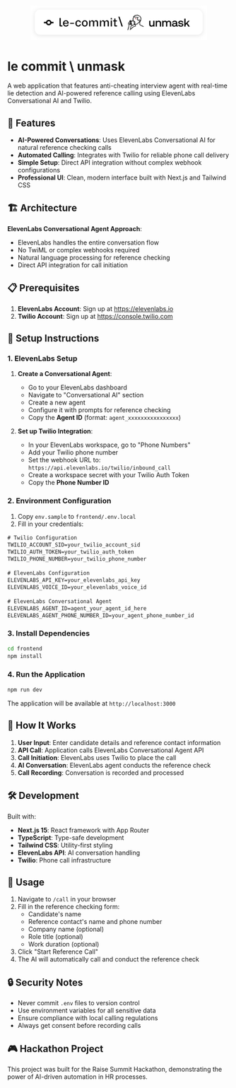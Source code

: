 <div align="center">
  <img src="frontend/public/le-commit.svg" alt="Le Commit" width="400" />
</div>

# le commit \ unmask

A web application that features anti-cheating interview agent with real-time lie detection and AI-powered reference calling using ElevenLabs Conversational AI and Twilio.

## 🚀 Features

- **AI-Powered Conversations**: Uses ElevenLabs Conversational AI for natural reference checking calls
- **Automated Calling**: Integrates with Twilio for reliable phone call delivery
- **Simple Setup**: Direct API integration without complex webhook configurations
- **Professional UI**: Clean, modern interface built with Next.js and Tailwind CSS

## 🏗️ Architecture

**ElevenLabs Conversational Agent Approach**:
- ElevenLabs handles the entire conversation flow
- No TwiML or complex webhooks required
- Natural language processing for reference checking
- Direct API integration for call initiation

## 📋 Prerequisites

1. **ElevenLabs Account**: Sign up at https://elevenlabs.io
2. **Twilio Account**: Sign up at https://console.twilio.com

## 🔧 Setup Instructions

### 1. ElevenLabs Setup

1. **Create a Conversational Agent**:
   - Go to your ElevenLabs dashboard
   - Navigate to "Conversational AI" section
   - Create a new agent
   - Configure it with prompts for reference checking
   - Copy the **Agent ID** (format: `agent_xxxxxxxxxxxxxxxx`)

2. **Set up Twilio Integration**:
   - In your ElevenLabs workspace, go to "Phone Numbers"
   - Add your Twilio phone number
   - Set the webhook URL to: `https://api.elevenlabs.io/twilio/inbound_call`
   - Create a workspace secret with your Twilio Auth Token
   - Copy the **Phone Number ID**

### 2. Environment Configuration

1. Copy `env.sample` to `frontend/.env.local`
2. Fill in your credentials:

```env
# Twilio Configuration
TWILIO_ACCOUNT_SID=your_twilio_account_sid
TWILIO_AUTH_TOKEN=your_twilio_auth_token
TWILIO_PHONE_NUMBER=your_twilio_phone_number

# ElevenLabs Configuration
ELEVENLABS_API_KEY=your_elevenlabs_api_key
ELEVENLABS_VOICE_ID=your_elevenlabs_voice_id

# ElevenLabs Conversational Agent
ELEVENLABS_AGENT_ID=agent_your_agent_id_here
ELEVENLABS_AGENT_PHONE_NUMBER_ID=your_agent_phone_number_id
```

### 3. Install Dependencies

```bash
cd frontend
npm install
```

### 4. Run the Application

```bash
npm run dev
```

The application will be available at `http://localhost:3000`

## 🎯 How It Works

1. **User Input**: Enter candidate details and reference contact information
2. **API Call**: Application calls ElevenLabs Conversational Agent API
3. **Call Initiation**: ElevenLabs uses Twilio to place the call
4. **AI Conversation**: ElevenLabs agent conducts the reference check
5. **Call Recording**: Conversation is recorded and processed

## 🛠️ Development

Built with:
- **Next.js 15**: React framework with App Router
- **TypeScript**: Type-safe development
- **Tailwind CSS**: Utility-first styling
- **ElevenLabs API**: AI conversation handling
- **Twilio**: Phone call infrastructure

## 📱 Usage

1. Navigate to `/call` in your browser
2. Fill in the reference checking form:
   - Candidate's name
   - Reference contact's name and phone number
   - Company name (optional)
   - Role title (optional)
   - Work duration (optional)
3. Click "Start Reference Call"
4. The AI will automatically call and conduct the reference check

## 🔒 Security Notes

- Never commit `.env` files to version control
- Use environment variables for all sensitive data
- Ensure compliance with local calling regulations
- Always get consent before recording calls

## 🎮 Hackathon Project

This project was built for the Raise Summit Hackathon, demonstrating the power of AI-driven automation in HR processes.
